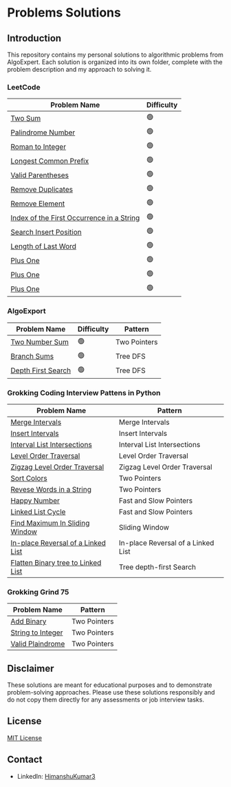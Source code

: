 # Problems Solutions

## Introduction

This repository contains my personal solutions to algorithmic problems from AlgoExpert. Each solution is organized into its own folder, complete with the problem description and my approach to solving it.

### LeetCode

| Problem Name                                                             | Difficulty |
| ------------------------------------------------------------------------ | ---------- |
| [Two Sum](LeetCode/two_sum.py)                                           | 🟢         |
| [Palindrome Number](LeetCode/palindrome_number.py)                       | 🟢         |
| [Roman to Integer](LeetCode/roman_to_integer.py)                         | 🟢         |
| [Longest Common Prefix](LeetCode/longest_common_prefix.py)               | 🟢         |
| [Valid Parentheses](LeetCode/valid_parentheses.py)                       | 🟢         |
| [Remove Duplicates](LeetCode/remove_duplicates.py)                       | 🟢         |
| [Remove Element](LeetCode/remove_element.py)                             | 🟢         |
| [Index of the First Occurrence in a String](LeetCode/first_occurence.py) | 🟢         |
| [Search Insert Position](LeetCode/search_insert_position.py)             | 🟢         |
| [Length of Last Word](LeetCode/length_of_last_word.py)                   | 🟢         |
| [Plus One](LeetCode/plus_one.py)                                         | 🟢         |
| [Plus One](LeetCode/add_binary.py)                                       | 🟢         |
| [Plus One](LeetCode/sqrt.py)                                             | 🟢         |

### AlgoExport

| Problem Name                                         | Difficulty | Pattern      |
| ---------------------------------------------------- | ---------- | ------------ |
| [Two Number Sum](AlgoExport/Two_Number_Sum/)         | 🟢         | Two Pointers |
| [Branch Sums](AlgoExport/Branch_Sums/)               | 🟢         | Tree DFS     |
| [Depth First Search](AlgoExport/Depth-first-search/) | 🟢         | Tree DFS     |

### Grokking Coding Interview Pattens in Python

| Problem Name                                                                                                 | Pattern                            |
| ------------------------------------------------------------------------------------------------------------ | ---------------------------------- |
| [Merge Intervals](Grokking-Coding-Interview-Patterns_in_Python/merge_intervals.py)                           | Merge Intervals                    |
| [Insert Intervals](Grokking-Coding-Interview-Patterns_in_Python/insert_intervals.py)                         | Insert Intervals                   |
| [Interval List Intersections](Grokking-Coding-Interview-Patterns_in_Python/interval_list_intersections.py)   | Interval List Intersections        |
| [Level Order Traversal](Grokking-Coding-Interview-Patterns_in_Python/level_order_traversal.py)               | Level Order Traversal              |
| [Zigzag Level Order Traversal](Grokking-Coding-Interview-Patterns_in_Python/zigzag_level_order_traversal.py) | Zigzag Level Order Traversal       |
| [Sort Colors](Grokking-Coding-Interview-Patterns_in_Python/sort_colors.py)                                   | Two Pointers                       |
| [Revese Words in a String](Grokking-Coding-Interview-Patterns_in_Python/reverse_words.py)                    | Two Pointers                       |
| [Happy Number](Grokking-Coding-Interview-Patterns_in_Python/happy_number.py)                                 | Fast and Slow Pointers             |
| [Linked List Cycle](Grokking-Coding-Interview-Patterns_in_Python/linked_list_cycle.py)                       | Fast and Slow Pointers             |
| [Find Maximum In Sliding Window](Grokking-Coding-Interview-Patterns_in_Python/max_sliding_window.py)         | Sliding Window                     |
| [In-place Reversal of a Linked List](Grokking-Coding-Interview-Patterns_in_Python/revese_linked_list.py)     | In-place Reversal of a Linked List |
| [Flatten Binary tree to Linked List](Grokking-Coding-Interview-Patterns_in_Python/flatten_binary_tree.py)    | Tree depth-first Search            |

### Grokking Grind 75

| Problem Name                                                                 | Pattern      |
| ---------------------------------------------------------------------------- | ------------ |
| [Add Binary](Grokking-Grind-75-Python/WarmUp/Add_Binary.py)                  | Two Pointers |
| [String to Integer](Grokking-Grind-75-Python/WarmUp/string_to_integer.py)    | Two Pointers |
| [Valid Plaindrome](Grokking-Grind-75-Python/TwoPointers/valid_palindrome.py) | Two Pointers |

## Disclaimer

These solutions are meant for educational purposes and to demonstrate problem-solving approaches. Please use these solutions responsibly and do not copy them directly for any assessments or job interview tasks.

## License

[MIT License](LICENSE)

## Contact

- LinkedIn: [HimanshuKumar3](https://www.linkedin.com/in/himanshukumar3/)
